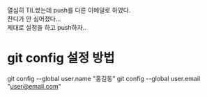 열심히 TIL썼는데 push를 다른 이메일로 하였다.   
잔디가 안 심어졌다...   
제대로 설정을 하고 push하자..

# git config 설정 방법
git config --global user.name "홍길동"
git config --global user.email "user@email.com"